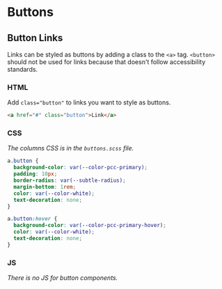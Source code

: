 # Buttons

## Button Links

Links can be styled as buttons by adding a class to the `<a>` tag. `<button>` should not be used for links because that doesn't follow accessibility standards.

### HTML 

Add `class="button"` to links you want to style as buttons. 

```html
<a href="#" class="button">Link</a>
```

### CSS

_The columns CSS is in the `buttons.scss` file._

```css
a.button {
  background-color: var(--color-pcc-primary);
  padding: 10px;
  border-radius: var(--subtle-radius);
  margin-bottom: 1rem;
  color: var(--color-white);
  text-decoration: none;
}

a.button:hover {
  background-color: var(--color-pcc-primary-hover);
  color: var(--color-white);
  text-decoration: none;
}
```

### JS 

_There is no JS for button components._ 